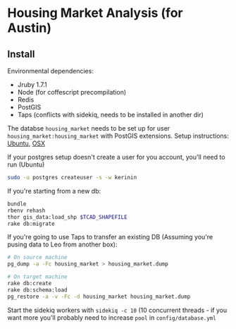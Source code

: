 # Housing Market Analysis (for Austin)

## Install

Environmental dependencies:
* Jruby 1.7.1
* Node (for coffescript precompilation)
* Redis
* PostGIS
* Taps (conflicts with sidekiq, needs to be installed in another dir)

The databse `housing_market` needs to be set up for user `housing_market:housing_market`
with PostGIS extensions.  Setup instructions: [Ubuntu](http://postgis.refractions.net/documentation/manual-1.5/ch02.html#id418654),
[OSX](http://postgis.refractions.net/documentation/manual-2.0/postgis_installation.html#create_new_db_extensions)

If your postgres setup doesn't create a user for you account, you'll need to run (Ubuntu)
``` sh
sudo -u postgres createuser -s -w kerinin
```

If you're starting from a new db:
``` sh
bundle
rbenv rehash
thor gis_data:load_shp $TCAD_SHAPEFILE
rake db:migrate
```

If you're going to use Taps to transfer an existing DB (Assuming you're pusing data to Leo from another box):
``` sh
# On source machine
pg_dump -a -Fc housing_market > housing_market.dump

# On target machine
rake db:create
rake db:schema:load
pg_restore -a -v -Fc -d housing_market housing_market.dump
```

Start the sidekiq workers with `sidekiq -c 10` (10 concurrent threads - if you want more you'll probably need
to increase `pool` in `config/database.yml`


